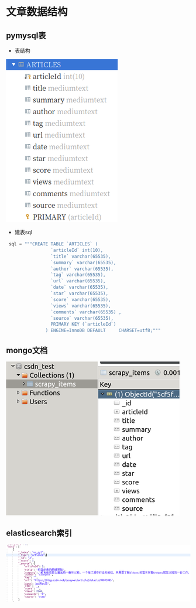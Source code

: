 

# 文章数据结构

## pymysql表

- 表结构

![/home/hq/TISHQ/md/imgs/2019-06-04_001.png](https://github.com/tishq/md/blob/master/imgs/2019-06-04_001.png)

- 建表sql

```python
 sql = """CREATE TABLE `ARTICLES` (
                 `articleId` int(10),
                 `title` varchar(65535),
                 `summary` varchar(65535),
                 `author` varchar(65535),
                 `tag` varchar(65535),
                 `url` varchar(65535),
                 `date` varchar(65535),
                 `star` varchar(65535),
                 `score` varchar(65535),
                 `views` varchar(65535),
                 `comments` varchar(65535) ,
                 `source` varchar(65535),
                 PRIMARY KEY (`articleId`)
               ) ENGINE=InnoDB DEFAULT     CHARSET=utf8;"""
```



## mongo文档

![/home/hq/TISHQ/md/imgs/2019-06-04_002.png](https://github.com/tishq/md/blob/master/imgs/2019-06-04_002.png)



## elasticsearch索引

![/home/hq/TISHQ/md/imgs/2019-06-04_003.png](https://github.com/tishq/md/blob/master/imgs/2019-06-04_003.png)
